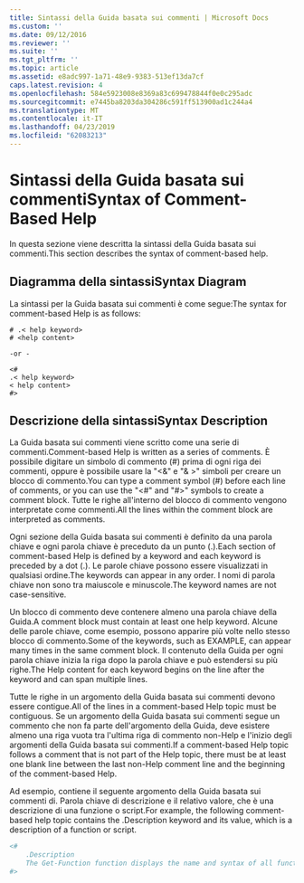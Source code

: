 ```yaml
---
title: Sintassi della Guida basata sui commenti | Microsoft Docs
ms.custom: ''
ms.date: 09/12/2016
ms.reviewer: ''
ms.suite: ''
ms.tgt_pltfrm: ''
ms.topic: article
ms.assetid: e8adc997-1a71-48e9-9383-513ef13da7cf
caps.latest.revision: 4
ms.openlocfilehash: 584e5923008e8369a83c699478844f0e0c295adc
ms.sourcegitcommit: e7445ba8203da304286c591ff513900ad1c244a4
ms.translationtype: MT
ms.contentlocale: it-IT
ms.lasthandoff: 04/23/2019
ms.locfileid: "62083213"
---
```

# <a name="syntax-of-comment-based-help"></a><span data-ttu-id="0bd8b-102">Sintassi della Guida basata sui commenti</span><span class="sxs-lookup"><span data-stu-id="0bd8b-102">Syntax of Comment-Based Help</span></span>

<span data-ttu-id="0bd8b-103">In questa sezione viene descritta la sintassi della Guida basata sui commenti.</span><span class="sxs-lookup"><span data-stu-id="0bd8b-103">This section describes the syntax of comment-based help.</span></span>

## <a name="syntax-diagram"></a><span data-ttu-id="0bd8b-104">Diagramma della sintassi</span><span class="sxs-lookup"><span data-stu-id="0bd8b-104">Syntax Diagram</span></span>

 <span data-ttu-id="0bd8b-105">La sintassi per la Guida basata sui commenti è come segue:</span><span class="sxs-lookup"><span data-stu-id="0bd8b-105">The syntax for comment-based Help is as follows:</span></span>

```
# .< help keyword>
# <help content>

-or -

<#
.< help keyword>
< help content>
#>
```

## <a name="syntax-description"></a><span data-ttu-id="0bd8b-106">Descrizione della sintassi</span><span class="sxs-lookup"><span data-stu-id="0bd8b-106">Syntax Description</span></span>

 <span data-ttu-id="0bd8b-107">La Guida basata sui commenti viene scritto come una serie di commenti.</span><span class="sxs-lookup"><span data-stu-id="0bd8b-107">Comment-based Help is written as a series of comments.</span></span> <span data-ttu-id="0bd8b-108">È possibile digitare un simbolo di commento (#) prima di ogni riga dei commenti, oppure è possibile usare la "\<&" e "& >" simboli per creare un blocco di commento.</span><span class="sxs-lookup"><span data-stu-id="0bd8b-108">You can type a comment symbol (#) before each line of comments, or you can use the "\<#" and "#>" symbols to create a comment block.</span></span> <span data-ttu-id="0bd8b-109">Tutte le righe all'interno del blocco di commento vengono interpretate come commenti.</span><span class="sxs-lookup"><span data-stu-id="0bd8b-109">All the lines within the comment block are interpreted as comments.</span></span>

 <span data-ttu-id="0bd8b-110">Ogni sezione della Guida basata sui commenti è definito da una parola chiave e ogni parola chiave è preceduto da un punto (.).</span><span class="sxs-lookup"><span data-stu-id="0bd8b-110">Each section of comment-based Help is defined by a keyword and each keyword is preceded by a dot (.).</span></span> <span data-ttu-id="0bd8b-111">Le parole chiave possono essere visualizzati in qualsiasi ordine.</span><span class="sxs-lookup"><span data-stu-id="0bd8b-111">The keywords can appear in any order.</span></span> <span data-ttu-id="0bd8b-112">I nomi di parola chiave non sono tra maiuscole e minuscole.</span><span class="sxs-lookup"><span data-stu-id="0bd8b-112">The keyword names are not case-sensitive.</span></span>

 <span data-ttu-id="0bd8b-113">Un blocco di commento deve contenere almeno una parola chiave della Guida.</span><span class="sxs-lookup"><span data-stu-id="0bd8b-113">A comment block must contain at least one help keyword.</span></span> <span data-ttu-id="0bd8b-114">Alcune delle parole chiave, come esempio, possono apparire più volte nello stesso blocco di commento.</span><span class="sxs-lookup"><span data-stu-id="0bd8b-114">Some of the keywords, such as EXAMPLE, can appear many times in the same comment block.</span></span> <span data-ttu-id="0bd8b-115">Il contenuto della Guida per ogni parola chiave inizia la riga dopo la parola chiave e può estendersi su più righe.</span><span class="sxs-lookup"><span data-stu-id="0bd8b-115">The Help content for each keyword begins on the line after the keyword and can span multiple lines.</span></span>

 <span data-ttu-id="0bd8b-116">Tutte le righe in un argomento della Guida basata sui commenti devono essere contigue.</span><span class="sxs-lookup"><span data-stu-id="0bd8b-116">All of the lines in a comment-based Help topic must be contiguous.</span></span> <span data-ttu-id="0bd8b-117">Se un argomento della Guida basata sui commenti segue un commento che non fa parte dell'argomento della Guida, deve esistere almeno una riga vuota tra l'ultima riga di commento non-Help e l'inizio degli argomenti della Guida basata sui commenti.</span><span class="sxs-lookup"><span data-stu-id="0bd8b-117">If a comment-based Help topic follows a comment that is not part of the Help topic, there must be at least one blank line between the last non-Help comment line and the beginning of the comment-based Help.</span></span>

 <span data-ttu-id="0bd8b-118">Ad esempio, contiene il seguente argomento della Guida basata sui commenti di. Parola chiave di descrizione e il relativo valore, che è una descrizione di una funzione o script.</span><span class="sxs-lookup"><span data-stu-id="0bd8b-118">For example, the following comment-based help topic contains the .Description keyword and its value, which is a description of a function or script.</span></span>

```powershell
<#
    .Description
    The Get-Function function displays the name and syntax of all functions in the session.
#>
```